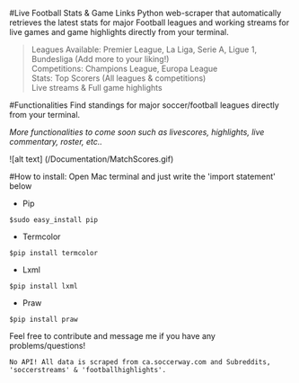 #Live Football Stats & Game Links
Python web-scraper that automatically retrieves the latest stats for major Football leagues and working streams for live games and game highlights directly from your terminal.  
 
 >Leagues Available: Premier League, La Liga, Serie A, Ligue 1, Bundesliga (Add more to your liking!) <br/>
 >Competitions: Champions League, Europa League <br/>
 >Stats: Top Scorers (All leagues & competitions) <br/>
 >Live streams & Full game highlights

#Functionalities
Find standings for major soccer/football leagues directly from your terminal. 

*More functionalities to come soon such as livescores, highlights, live commentary, roster, etc..*

![alt text] (/Documentation/MatchScores.gif)

#How to install:
Open Mac terminal and just write the 'import statement' below
  - Pip
```
$sudo easy_install pip
```
  - Termcolor
```
$pip install termcolor
```
  - Lxml
```
$pip install lxml
```
- Praw
```
$pip install praw
```

Feel free to contribute and message me if you have any problems/questions!
```
No API! All data is scraped from ca.soccerway.com and Subreddits, 'soccerstreams' & 'footballhighlights'. 
```
